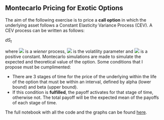 ## Montecarlo Pricing for Exotic Options
The aim of the following exercise is to price a **call option** in which the underlying asset follows a Constant Elasticity Variance Process (CEV). A CEV process can be written as follows:

$dS_t$

where <a href="https://www.codecogs.com/eqnedit.php?latex=dz" target="_blank"><img src="https://latex.codecogs.com/gif.latex?dz"/></a> is a _wiener_ process, <a href="https://www.codecogs.com/eqnedit.php?latex=\sigma" target="_blank"><img src="https://latex.codecogs.com/gif.latex?\sigma"/></a> is the volatility parameter and <a href="https://www.codecogs.com/eqnedit.php?latex=\gamma" target="_blank"><img src="https://latex.codecogs.com/gif.latex?\gamma"/></a> is a positive constant.
Montecarlo simulations are made to simulate the expected and theoretical value of the option. Some conditions that I propose must be cumplimented: 

- There are 3 stages of time for the price of the underlying within the life of the option that must be within an interval, defined by alpha (lower bound) and beta (upper bound). 
- If this condition is **fulfilled**, the payoff activates for that stage of time, otherwise not. The total payoff will be the expected mean of the payoffs of each stage of time.

The full notebook with all the code and the graphs can be found [here](https://github.com/nicoforteza/MonteCarlo-pricing/blob/master/code.md).
